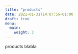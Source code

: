 ```yaml
---
title: "products"
date: 2021-01-31T14:07:56+01:00
draft: true
menu:
  main:
    weight: 3
---
```


products blabla